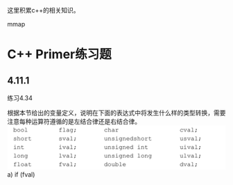 这里积累c++的相关知识。

mmap

# C++ Primer练习题
## 4.11.1 
练习4.34

根据本节给出的变量定义，说明在下面的表达式中将发生什么样的类型转换，需要注意每种运算符遵循的是左结合律还是右结合律。
![](pic/cpp_prime_q4.34.png)
a) if (fval)